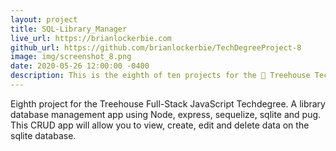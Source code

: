 ```yaml
---
layout: project
title: SQL-Library_Manager
live_url: https://brianlockerbie.com
github_url: https://github.com/brianlockerbie/TechDegreeProject-8
image: img/screenshot_8.png
date: 2020-05-26 12:00:00 -0400
description: This is the eighth of ten projects for the 🏡 Treehouse Techdegree Full Stack JavaScript.
---
```

Eighth project for the Treehouse Full-Stack JavaScript Techdegree. A library database management app using Node, express, sequelize, sqlite and pug. This CRUD app will allow you to view, create, edit and delete data on the sqlite database.